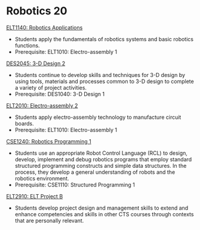 # Robotics 20

[ELT1140: Robotics Applications](ELT1140.md)

* Students apply the fundamentals of robotics systems and basic robotics functions.
* Prerequisite: ELT1010: Electro-assembly 1

[DES2045: 3-D Design 2](DES2045.md)

* Students continue to develop skills and techniques for 3-D design by using tools, materials and processes common to 3-D design to complete a variety of project activities.
* Prerequisite: DES1040: 3-D Design 1

[ELT2010: Electro-assembly 2](ELT2010.md)

* Students apply electro-assembly technology to manufacture circuit boards.
* Prerequisite: ELT1010: Electro-assembly 1

[CSE1240: Robotics Programming 1](CSE1240.md)

* Students use an appropriate Robot Control Language (RCL) to design, develop, implement and debug robotics programs that employ standard structured programming constructs and simple data structures. In the process, they develop a general understanding of robots and the robotics environment.
* Prerequisite: CSE1110: Structured Programming 1

[ELT2910: ELT Project B](ELT2910.md)

* Students develop project design and management skills to extend and enhance competencies and skills in other CTS courses through contexts that are personally relevant.
